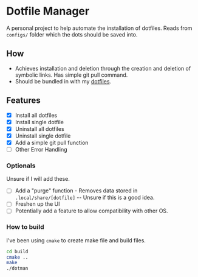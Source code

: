 # Dotfile Manager

A personal project to help automate the installation of dotfiles. Reads from ```configs/``` folder which the dots should
be saved into.

## How

- Achieves installation and deletion through the creation and deletion of symbolic links. Has simple git pull command.
- Should be bundled in with my [dotfiles](https://github.com/Fozzyack/dotfiles).

## Features

- [x] Install all dotfiles
- [x] Install single dotfile 
- [x] Uninstall all dotfiles
- [x] Uninstall single dotfile 
- [x] Add a simple git pull function
- [ ] Other Error Handling

### Optionals

Unsure if I will add these.
- [ ] Add a "purge" function - Removes data stored in ```.local/share/[dotfile]``` -- Unsure if this is a good idea.
- [ ] Freshen up the UI
- [ ] Potentially add a feature to allow compatibility with other OS.

### How to build

I've been using ```cmake``` to create make file and build files.

```bash
cd build
cmake ..
make
./dotman
```
